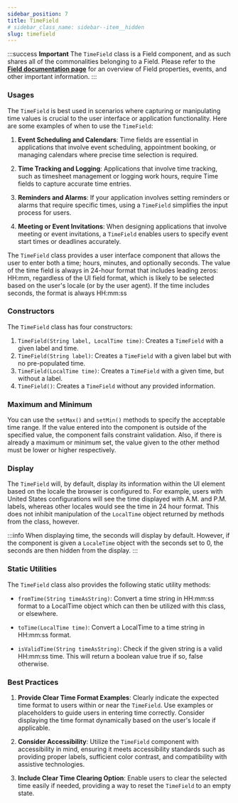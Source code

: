```yaml
---
sidebar_position: 7
title: TimeField
# sidebar_class_name: sidebar--item__hidden
slug: timefield
---
```


<DocChip tooltipText="This component will render with a shadow DOM, an API built into the browser that facilitates encapsulation." label="Shadow" component="a" href="../../glossary#shadow-dom" target="_blank" clickable={true} iconName="shadow" />

<DocChip tooltipText="The name of the web component that will render in the DOM." label="dwc-field" clickable={false} iconName='code'/>

<JavadocLink type="foundation" location="com/webforj/component/field/TimeField" top='true'/>

:::success **Important**
The `TimeField` class is a Field component, and as such shares all of the commonalities belonging to a Field. Please refer to the **[Field documentation page](/docs/components/fields)** for an overview of Field properties, events, and other important information.
:::

<ComponentDemo 
path='https://demo.webforj.com/webapp/controlsamples?class=componentdemos.fielddemos.TimeFieldDemo' 
javaE='https://raw.githubusercontent.com/webforj/ControlSamples/main/src/main/java/componentdemos/fielddemos/TimeFieldDemo.java'
height='300px'
/>

### Usages

The `TimeField` is best used in scenarios where capturing or manipulating time values is crucial to the user interface or application functionality. Here are some examples of when to use the `TimeField`:

1. **Event Scheduling and Calendars**: Time fields are essential in applications that involve event scheduling, appointment booking, or managing calendars where precise time selection is required.

2. **Time Tracking and Logging**: Applications that involve time tracking, such as timesheet management or logging work hours, require Time fields to capture accurate time entries.

3. **Reminders and Alarms**: If your application involves setting reminders or alarms that require specific times, using a `TimeField` simplifies the input process for users.

4. **Meeting or Event Invitations**: When designing applications that involve meeting or event invitations, a `TimeField` enables users to specify event start times or deadlines accurately.

The `TimeField` class provides a user interface component that allows the user to enter both a time; hours, minutes, and optionally seconds. The value of the time field is always in 24-hour format that includes leading zeros: HH:mm, regardless of the UI field format, which is likely to be selected based on the user's locale (or by the user agent). If the time includes seconds, the format is always HH:mm:ss

### Constructors

The `TimeField` class has four constructors:

1. `TimeField(String label, LocalTime time)`: Creates a `TimeField` with a given label and time.
2. `TimeField(String label)`: Creates a `TimeField` with a given label but with no pre-populated time.
3. `TimeField(LocalTime time)`: Creates a `TimeField` with a given time, but without a label.
4. `TimeField()`: Creates a `TimeField` without any provided information.

### Maximum and Minimum

You can use the `setMax()` and `setMin()` methods to specify the acceptable time range. If the value entered into the component is outside of the specified value, the component fails constraint validation. Also, if there is already a maximum or minimum set, the value given to the other method must be lower or higher respectively.

<ComponentDemo 
path='https://demo.webforj.com/webapp/controlsamples?class=componentdemos.fielddemos.TimeFieldMinMax' 
javaE='https://raw.githubusercontent.com/webforj/ControlSamples/main/src/main/java/componentdemos/fielddemos/TimeFieldMinMax.java'
height='300px'
/>

### Display

The `TimeField` will, by default, display its information within the UI element based on the locale the browser is configured to. For example, users with United States configurations will see the time displayed with A.M. and P.M. labels, whereas other locales would see the time in 24 hour format. This does not inhibit manipulation of the `LocalTime` object returned by methods from the class, however.

:::info
When displaying time, the seconds will display by default. However, if the component is given a `LocaleTime` object with the seconds set to 0, the seconds are then hidden from the display.
:::

### Static Utilities 

The `TimeField` class also provides the following static utility methods:

- `fromTime(String timeAsString)`: Convert a time string in HH:mm:ss format to a LocalTime object which can then be utilized with this class, or elsewhere.

- `toTime(LocalTime time)`: Convert a LocalTime to a time string in HH:mm:ss format.

- `isValidTime(String timeAsString)`: Check if the given string is a valid HH:mm:ss time. This will return a boolean value true if so, false otherwise.

### Best Practices

1. **Provide Clear Time Format Examples**: Clearly indicate the expected time format to users within or near the `TimeField`. Use examples or placeholders to guide users in entering time correctly. Consider displaying the time format dynamically based on the user's locale if applicable.

2. **Consider Accessibility**: Utilize the `TimeField` component with accessibility in mind, ensuring it meets accessibility standards such as providing proper labels, sufficient color contrast, and compatibility with assistive technologies.

3. **Include Clear Time Clearing Option**: Enable users to clear the selected time easily if needed, providing a way to reset the `TimeField` to an empty state.